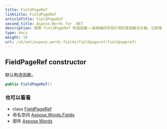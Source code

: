 ```yaml
---
title: FieldPageRef
linktitle: FieldPageRef
articleTitle: FieldPageRef
second_title: Aspose.Words for .NET
description: 探索 FieldPageRef 构造函数——高效编码字段引用的首选解决方案。立即简化您的开发流程！
type: docs
weight: 10
url: /zh/net/aspose.words.fields/fieldpageref/fieldpageref/
---
```

## FieldPageRef constructor

默认构造函数。

```csharp
public FieldPageRef()
```

### 也可以看看

* class [FieldPageRef](../)
* 命名空间 [Aspose.Words.Fields](../../../aspose.words.fields/)
* 部件 [Aspose.Words](../../../)
